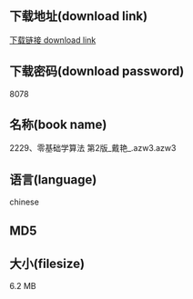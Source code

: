 ## 下载地址(download link)
[下载链接 download link](https://voluble-croquembouche-d321dc.netlify.app/?s=2229%E3%80%81%E9%9B%B6%E5%9F%BA%E7%A1%80%E5%AD%A6%E7%AE%97%E6%B3%95+%E7%AC%AC2%E7%89%88_%E6%88%B4%E8%89%B3_.azw3)

## 下载密码(download password)
8078

## 名称(book name)
2229、零基础学算法 第2版_戴艳_.azw3.azw3

## 语言(language)
chinese

## MD5


## 大小(filesize)
6.2 MB
